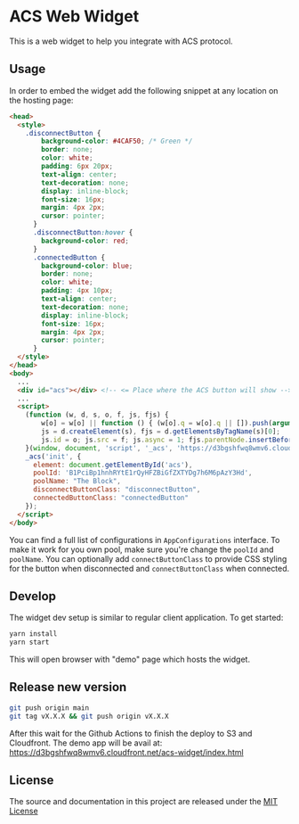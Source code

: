 # ACS Web Widget

This is a web widget to help you integrate with ACS protocol.

## Usage

In order to embed the widget add the following snippet at any location on the hosting page:

```html
<head>
  <style>
    .disconnectButton {
        background-color: #4CAF50; /* Green */
        border: none;
        color: white;
        padding: 6px 20px;
        text-align: center;
        text-decoration: none;
        display: inline-block;
        font-size: 16px;
        margin: 4px 2px;
        cursor: pointer;
      }
      .disconnectButton:hover {
        background-color: red;
      }
      .connectedButton {
        background-color: blue;
        border: none;
        color: white;
        padding: 4px 10px;
        text-align: center;
        text-decoration: none;
        display: inline-block;
        font-size: 16px;
        margin: 4px 2px;
        cursor: pointer;
      }
  </style>
</head>
<body>
  ...
  <div id="acs"></div> <!-- <= Place where the ACS button will show -->
  ...
  <script>
    (function (w, d, s, o, f, js, fjs) {
        w[o] = w[o] || function () { (w[o].q = w[o].q || []).push(arguments) };
        js = d.createElement(s), fjs = d.getElementsByTagName(s)[0];
        js.id = o; js.src = f; js.async = 1; fjs.parentNode.insertBefore(js, fjs);
    }(window, document, 'script', '_acs', 'https://d3bgshfwq8wmv6.cloudfront.net/acs-widget/widget.js'));
    _acs('init', {
      element: document.getElementById('acs'),
      poolId: 'B1PciBp1hnhRYtE1rQyHFZBiGfZXTYDg7h6M6pAzY3Hd',
      poolName: "The Block",
      disconnectButtonClass: "disconnectButton",
      connectedButtonClass: "connectedButton"
    });
  </script>
</body>
```

You can find a full list of configurations in `AppConfigurations` interface.
To make it work for you own pool, make sure you're change the `poolId` and `poolName`.
You can optionally add `connectButtonClass` to provide CSS styling for the button when disconnected and `connectButtonClass` when connected.

## Develop

The widget dev setup is similar to regular client application. To get started:

```bash
yarn install
yarn start
```

This will open browser with "demo" page which hosts the widget.

## Release new version

```bash
git push origin main
git tag vX.X.X && git push origin vX.X.X
```

After this wait for the Github Actions to finish the deploy to S3 and Cloudfront.
The demo app will be avail at: https://d3bgshfwq8wmv6.cloudfront.net/acs-widget/index.html

## License
The source and documentation in this project are released under the [MIT License](LICENSE)
